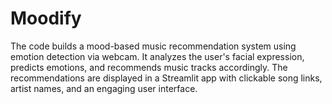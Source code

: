 # Moodify
The code builds a mood-based music recommendation system using emotion detection via webcam. It analyzes the user's facial expression, predicts emotions, and recommends music tracks accordingly. The recommendations are displayed in a Streamlit app with clickable song links, artist names, and an engaging user interface.
